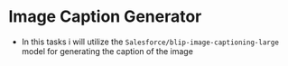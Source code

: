 # Image Caption Generator
- In this tasks i will utilize the `Salesforce/blip-image-captioning-large` model for generating the caption of the image